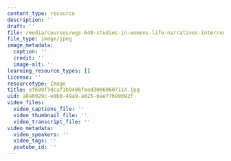 ```yaml
---
content_type: resource
description: ''
draft: ''
file: /media/courses/wgs-640-studies-in-womens-life-narratives-interrogating-marriage-case-studies-in-american-law-and-culture-fall-2007/ef699f3dcaf1b9486feed30069607114.jpg
file_type: image/jpeg
image_metadata:
  caption: ''
  credit: ''
  image-alt: ''
learning_resource_types: []
license: ''
resourcetype: Image
title: ef699f3dcaf1b9486feed30069607114.jpg
uid: a8a0929c-e8b0-49a9-a625-6ae77b99b92f
video_files:
  video_captions_file: ''
  video_thumbnail_file: ''
  video_transcript_file: ''
video_metadata:
  video_speakers: ''
  video_tags: ''
  youtube_id: ''
---
```

